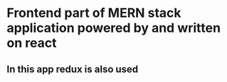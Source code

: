 # Frontend part of MERN stack application powered by and written on react
## In this app redux is also used